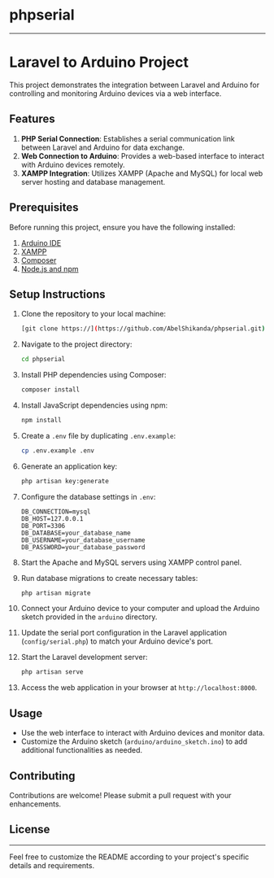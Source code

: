 # phpserial

---

# Laravel to Arduino Project

This project demonstrates the integration between Laravel and Arduino for controlling and monitoring Arduino devices via a web interface.

## Features

1. **PHP Serial Connection**: Establishes a serial communication link between Laravel and Arduino for data exchange.
2. **Web Connection to Arduino**: Provides a web-based interface to interact with Arduino devices remotely.
3. **XAMPP Integration**: Utilizes XAMPP (Apache and MySQL) for local web server hosting and database management.

## Prerequisites

Before running this project, ensure you have the following installed:

1. [Arduino IDE](https://www.arduino.cc/en/software)
2. [XAMPP](https://www.apachefriends.org/index.html)
3. [Composer](https://getcomposer.org/download/)
4. [Node.js and npm](https://nodejs.org/en/download/)

## Setup Instructions

1. Clone the repository to your local machine:

    ```bash
    [git clone https://](https://github.com/AbelShikanda/phpserial.git)
    ```

2. Navigate to the project directory:

    ```bash
    cd phpserial
    ```

3. Install PHP dependencies using Composer:

    ```bash
    composer install
    ```

4. Install JavaScript dependencies using npm:

    ```bash
    npm install
    ```

5. Create a `.env` file by duplicating `.env.example`:

    ```bash
    cp .env.example .env
    ```

6. Generate an application key:

    ```bash
    php artisan key:generate
    ```

7. Configure the database settings in `.env`:

    ```env
    DB_CONNECTION=mysql
    DB_HOST=127.0.0.1
    DB_PORT=3306
    DB_DATABASE=your_database_name
    DB_USERNAME=your_database_username
    DB_PASSWORD=your_database_password
    ```

8. Start the Apache and MySQL servers using XAMPP control panel.

9. Run database migrations to create necessary tables:

    ```bash
    php artisan migrate
    ```

10. Connect your Arduino device to your computer and upload the Arduino sketch provided in the `arduino` directory.

11. Update the serial port configuration in the Laravel application (`config/serial.php`) to match your Arduino device's port.

12. Start the Laravel development server:

    ```bash
    php artisan serve
    ```

13. Access the web application in your browser at `http://localhost:8000`.

## Usage

- Use the web interface to interact with Arduino devices and monitor data.
- Customize the Arduino sketch (`arduino/arduino_sketch.ino`) to add additional functionalities as needed.

## Contributing

Contributions are welcome! Please submit a pull request with your enhancements.

## License

---

Feel free to customize the README according to your project's specific details and requirements.
